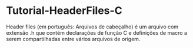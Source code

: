 # Tutorial-HeaderFiles-C
Header files (em português: Arquivos de cabeçalho) é um arquivo com extensão .h que contém declarações de função C e definições de macro a serem compartilhadas entre vários arquivos de origem.
